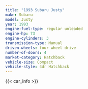```yaml
---
title: "1993 Subaru Justy"
make: Subaru
model: Justy
year: 1993
engine-fuel-type: regular unleaded
engine-hp: 73
engine-cylinders: 3
transmission-type: Manual
driven-wheels: four wheel drive
number-of-doors: 4
market-category: Hatchback
vehicle-size: Compact
vehicle-style: 4dr Hatchback
---
```


{{< car_info >}}
